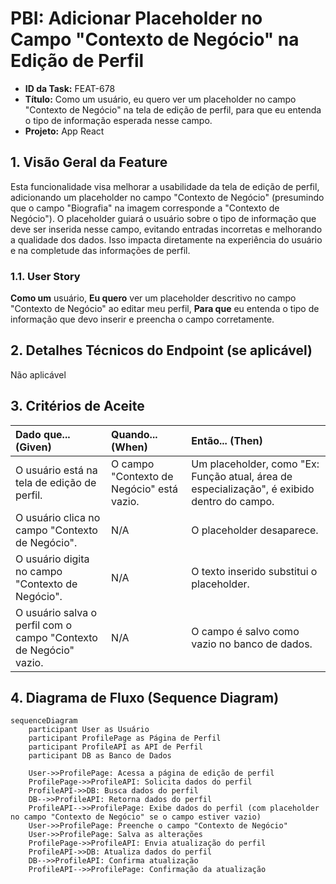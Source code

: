 # PBI: Adicionar Placeholder no Campo "Contexto de Negócio" na Edição de Perfil
- **ID da Task:** FEAT-678
- **Título:** Como um usuário, eu quero ver um placeholder no campo "Contexto de Negócio" na tela de edição de perfil, para que eu entenda o tipo de informação esperada nesse campo.
- **Projeto:** App React

## 1. Visão Geral da Feature
Esta funcionalidade visa melhorar a usabilidade da tela de edição de perfil, adicionando um placeholder no campo "Contexto de Negócio" (presumindo que o campo "Biografia" na imagem corresponde a "Contexto de Negócio"). O placeholder guiará o usuário sobre o tipo de informação que deve ser inserida nesse campo, evitando entradas incorretas e melhorando a qualidade dos dados. Isso impacta diretamente na experiência do usuário e na completude das informações de perfil.

### 1.1. User Story
**Como um** usuário,
**Eu quero** ver um placeholder descritivo no campo "Contexto de Negócio" ao editar meu perfil,
**Para que** eu entenda o tipo de informação que devo inserir e preencha o campo corretamente.

## 2. Detalhes Técnicos do Endpoint (se aplicável)
Não aplicável

## 3. Critérios de Aceite
| Dado que... (Given) | Quando... (When) | Então... (Then) |
| :--- | :--- | :--- |
| O usuário está na tela de edição de perfil. | O campo "Contexto de Negócio" está vazio. | Um placeholder, como "Ex: Função atual, área de especialização", é exibido dentro do campo. |
| O usuário clica no campo "Contexto de Negócio". | N/A | O placeholder desaparece. |
| O usuário digita no campo "Contexto de Negócio". | N/A | O texto inserido substitui o placeholder. |
| O usuário salva o perfil com o campo "Contexto de Negócio" vazio. | N/A | O campo é salvo como vazio no banco de dados. |

## 4. Diagrama de Fluxo (Sequence Diagram)
```mermaid
sequenceDiagram
    participant User as Usuário
    participant ProfilePage as Página de Perfil
    participant ProfileAPI as API de Perfil
    participant DB as Banco de Dados

    User->>ProfilePage: Acessa a página de edição de perfil
    ProfilePage->>ProfileAPI: Solicita dados do perfil
    ProfileAPI->>DB: Busca dados do perfil
    DB-->>ProfileAPI: Retorna dados do perfil
    ProfileAPI-->>ProfilePage: Exibe dados do perfil (com placeholder no campo "Contexto de Negócio" se o campo estiver vazio)
    User->>ProfilePage: Preenche o campo "Contexto de Negócio"
    User->>ProfilePage: Salva as alterações
    ProfilePage->>ProfileAPI: Envia atualização do perfil
    ProfileAPI->>DB: Atualiza dados do perfil
    DB-->>ProfileAPI: Confirma atualização
    ProfileAPI-->>ProfilePage: Confirmação da atualização
```
